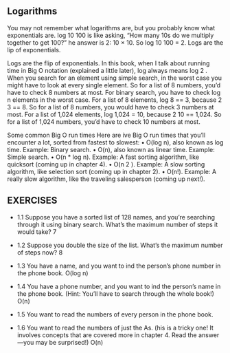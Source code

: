 ## Logarithms

You may not remember what logarithms are, but you probably know what
exponentials are. log 10 100 is like asking, “How many 10s do we multiply
together to get 100?” he answer is 2: 10 × 10. So log 10 100 = 2. Logs are the
lip of exponentials.

Logs are the flip of exponentials.
In this book, when I talk about running time in Big O notation (explained
a little later), log always means log 2 . When you search for an element using
simple search, in the worst case you might have to look at every single
element. So for a list of 8 numbers, you’d have to check 8 numbers at most.
For binary search, you have to check log n elements in the worst case. For
a list of 8 elements, log 8 == 3, because 2 3 == 8. So for a list of 8 numbers,
you would have to check 3 numbers at most. For a list of 1,024 elements,
log 1,024 = 10, because 2 10 == 1,024. So for a list of 1,024 numbers, you’d
have to check 10 numbers at most.

Some common Big O run times
Here are ive Big O run times that you’ll encounter a lot, sorted from
fastest to slowest:
• O(log n), also known as log time. Example: Binary search.
• O(n), also known as linear time. Example: Simple search.
• O(n \* log n). Example: A fast sorting algorithm, like quicksort
(coming up in chapter 4).
• O(n 2 ). Example: A slow sorting algorithm, like selection sort
(coming up in chapter 2).
• O(n!). Example: A really slow algorithm, like the traveling
salesperson (coming up next!).

## EXERCISES

- 1.1 Suppose you have a sorted list of 128 names, and you’re searching
  through it using binary search. What’s the maximum number of
  steps it would take?
  7
- 1.2 Suppose you double the size of the list. What’s the maximum
  number of steps now? 8

- 1.3 You have a name, and you want to ind the person’s phone number
  in the phone book. O(log n)
- 1.4 You have a phone number, and you want to ind the person’s name
  in the phone book. (Hint: You’ll have to search through the whole
  book!) O(n)
- 1.5 You want to read the numbers of every person in the phone book.
- 1.6 You want to read the numbers of just the As. (his is a tricky one!
  It involves concepts that are covered more in chapter 4. Read the
  answer—you may be surprised!) O(n)
